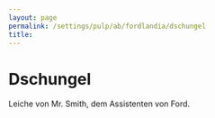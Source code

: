 ```yaml
---
layout: page
permalink: /settings/pulp/ab/fordlandia/dschungel
title: 
---
```


# Dschungel

Leiche von Mr. Smith, dem Assistenten von Ford.


